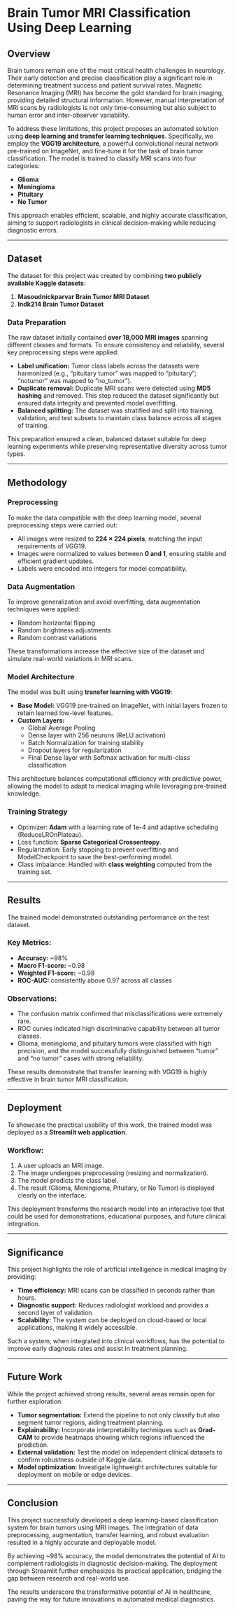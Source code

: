 # Brain Tumor MRI Classification Using Deep Learning

## Overview
Brain tumors remain one of the most critical health challenges in neurology. Their early detection and precise classification play a significant role in determining treatment success and patient survival rates. Magnetic Resonance Imaging (MRI) has become the gold standard for brain imaging, providing detailed structural information. However, manual interpretation of MRI scans by radiologists is not only time-consuming but also subject to human error and inter-observer variability.

To address these limitations, this project proposes an automated solution using **deep learning and transfer learning techniques**. Specifically, we employ the **VGG19 architecture**, a powerful convolutional neural network pre-trained on ImageNet, and fine-tune it for the task of brain tumor classification. The model is trained to classify MRI scans into four categories:
- **Glioma**
- **Meningioma**
- **Pituitary**
- **No Tumor**

This approach enables efficient, scalable, and highly accurate classification, aiming to support radiologists in clinical decision-making while reducing diagnostic errors.

---

## Dataset
The dataset for this project was created by combining **two publicly available Kaggle datasets**:
1. **Masoudnickparvar Brain Tumor MRI Dataset**  
2. **Indk214 Brain Tumor Dataset**

### Data Preparation
The raw dataset initially contained **over 18,000 MRI images** spanning different classes and formats. To ensure consistency and reliability, several key preprocessing steps were applied:
- **Label unification:** Tumor class labels across the datasets were harmonized (e.g., “pituitary tumor” was mapped to “pituitary”; “notumor” was mapped to “no_tumor”).
- **Duplicate removal:** Duplicate MRI scans were detected using **MD5 hashing** and removed. This step reduced the dataset significantly but ensured data integrity and prevented model overfitting.
- **Balanced splitting:** The dataset was stratified and split into training, validation, and test subsets to maintain class balance across all stages of training.

This preparation ensured a clean, balanced dataset suitable for deep learning experiments while preserving representative diversity across tumor types.

---

## Methodology

### Preprocessing
To make the data compatible with the deep learning model, several preprocessing steps were carried out:
- All images were resized to **224 × 224 pixels**, matching the input requirements of VGG19.
- Images were normalized to values between **0 and 1**, ensuring stable and efficient gradient updates.
- Labels were encoded into integers for model compatibility.

### Data Augmentation
To improve generalization and avoid overfitting, data augmentation techniques were applied:
- Random horizontal flipping  
- Random brightness adjustments  
- Random contrast variations  

These transformations increase the effective size of the dataset and simulate real-world variations in MRI scans.

### Model Architecture
The model was built using **transfer learning with VGG19**:
- **Base Model:** VGG19 pre-trained on ImageNet, with initial layers frozen to retain learned low-level features.
- **Custom Layers:**  
  - Global Average Pooling  
  - Dense layer with 256 neurons (ReLU activation)  
  - Batch Normalization for training stability  
  - Dropout layers for regularization  
  - Final Dense layer with Softmax activation for multi-class classification

This architecture balances computational efficiency with predictive power, allowing the model to adapt to medical imaging while leveraging pre-trained knowledge.

### Training Strategy
- Optimizer: **Adam** with a learning rate of 1e-4 and adaptive scheduling (ReduceLROnPlateau).  
- Loss function: **Sparse Categorical Crossentropy**.  
- Regularization: Early stopping to prevent overfitting and ModelCheckpoint to save the best-performing model.  
- Class imbalance: Handled with **class weighting** computed from the training set.  

---

## Results

The trained model demonstrated outstanding performance on the test dataset.

### Key Metrics:
- **Accuracy:** ~98%  
- **Macro F1-score:** ~0.98  
- **Weighted F1-score:** ~0.98  
- **ROC-AUC:** consistently above 0.97 across all classes  

### Observations:
- The confusion matrix confirmed that misclassifications were extremely rare.  
- ROC curves indicated high discriminative capability between all tumor classes.  
- Glioma, meningioma, and pituitary tumors were classified with high precision, and the model successfully distinguished between “tumor” and “no tumor” cases with strong reliability.  

These results demonstrate that transfer learning with VGG19 is highly effective in brain tumor MRI classification.

---

## Deployment
To showcase the practical usability of this work, the trained model was deployed as a **Streamlit web application**.  

### Workflow:
1. A user uploads an MRI image.  
2. The image undergoes preprocessing (resizing and normalization).  
3. The model predicts the class label.  
4. The result (Glioma, Meningioma, Pituitary, or No Tumor) is displayed clearly on the interface.  

This deployment transforms the research model into an interactive tool that could be used for demonstrations, educational purposes, and future clinical integration.

---

## Significance
This project highlights the role of artificial intelligence in medical imaging by providing:
- **Time efficiency:** MRI scans can be classified in seconds rather than hours.  
- **Diagnostic support:** Reduces radiologist workload and provides a second layer of validation.  
- **Scalability:** The system can be deployed on cloud-based or local applications, making it widely accessible.  

Such a system, when integrated into clinical workflows, has the potential to improve early diagnosis rates and assist in treatment planning.

---

## Future Work
While the project achieved strong results, several areas remain open for further exploration:
- **Tumor segmentation:** Extend the pipeline to not only classify but also segment tumor regions, aiding treatment planning.  
- **Explainability:** Incorporate interpretability techniques such as **Grad-CAM** to provide heatmaps showing which regions influenced the prediction.  
- **External validation:** Test the model on independent clinical datasets to confirm robustness outside of Kaggle data.  
- **Model optimization:** Investigate lightweight architectures suitable for deployment on mobile or edge devices.  

---

## Conclusion
This project successfully developed a deep learning-based classification system for brain tumors using MRI images. The integration of data preprocessing, augmentation, transfer learning, and robust evaluation resulted in a highly accurate and deployable model.  

By achieving ~98% accuracy, the model demonstrates the potential of AI to complement radiologists in diagnostic decision-making. The deployment through Streamlit further emphasizes its practical application, bridging the gap between research and real-world use.  

The results underscore the transformative potential of AI in healthcare, paving the way for future innovations in automated medical diagnostics.
